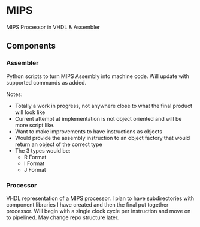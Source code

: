 # MIPS
MIPS Processor in VHDL &amp; Assembler 

## Components

### Assembler
Python scripts to turn MIPS Assembly into machine code. Will update with supported commands as added.

Notes:
- Totally a work in progress, not anywhere close to what the final product will look like
- Current attempt at implementation is not object oriented and will be more script like.
- Want to make improvements to have instructions as objects
- Would provide the assembly instruction to an object factory that would return an object of the correct type
- The 3 types would be:
    - R Format
    - I Format
    - J Format

### Processor
VHDL representation of a MIPS processor. I plan to have subdirectories with component libraries I have created and then the final put together processor.
Will begin with a single clock cycle per instruction and move on to pipelined. May change repo structure later.
